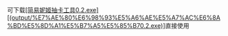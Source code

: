 可下载[[简易妮姬抽卡工具0.2.exe][(output/%E7%AE%80%E6%98%93%E5%A6%AE%E5%A7%AC%E6%8A%BD%E5%8D%A1%E5%B7%A5%E5%85%B70.2.exe)]](https://github.com/nianxiangchuiyan/SimpleNikkeDrawCardSimulator/blob/main/output/%E7%AE%80%E6%98%93%E5%A6%AE%E5%A7%AC%E6%8A%BD%E5%8D%A1%E5%B7%A5%E5%85%B70.2.exe)直接使用
